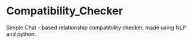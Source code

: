 # Compatibility_Checker
Simple Chat - based relationship compatibility checker, made using NLP and python.
